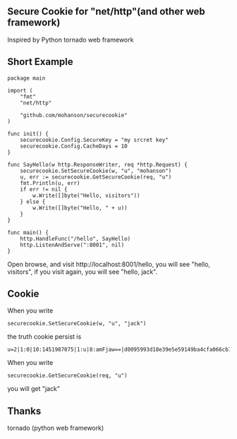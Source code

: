 ## Secure Cookie for "net/http"(and other web framework)

Inspired by Python tornado web framework

## Short Example
```golang
package main

import (
	"fmt"
	"net/http"

	"github.com/mohanson/securecookie"
)

func init() {
	securecookie.Config.SecureKey = "my srcret key"
	securecookie.Config.CacheDays = 10
}

func SayHello(w http.ResponseWriter, req *http.Request) {
	securecookie.SetSecureCookie(w, "u", "mohanson")
	u, err := securecookie.GetSecureCookie(req, "u")
	fmt.Println(u, err)
	if err != nil {
		w.Write([]byte("Hello, visitors"))
	} else {
		w.Write([]byte("Hello, " + u))
	}
}

func main() {
	http.HandleFunc("/hello", SayHello)
	http.ListenAndServe(":8001", nil)
}

```

Open browse, and visit http://localhost:8001/hello, you will see "hello, visitors", if you visit again, you will see "hello, jack".

## Cookie
When you write
```
securecookie.SetSecureCookie(w, "u", "jack")
```
the truth cookie persist is
```
u=2|1:0|10:1451987075|1:u|8:amFjaw==|d0095993d18e39e5e59149ba4cfa066cb7f03a5e32e35149d838213c12de8170
```
When you write
```
securecookie.GetSecureCookie(req, "u")
```
you will get "jack"

## Thanks
tornado (python web framework)

